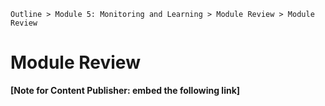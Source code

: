 `Outline > Module 5: Monitoring and Learning > Module Review > Module Review `

# Module Review #

**[Note for Content Publisher: embed the following link]**   
<a href="" title="" target="_blank"></a>

